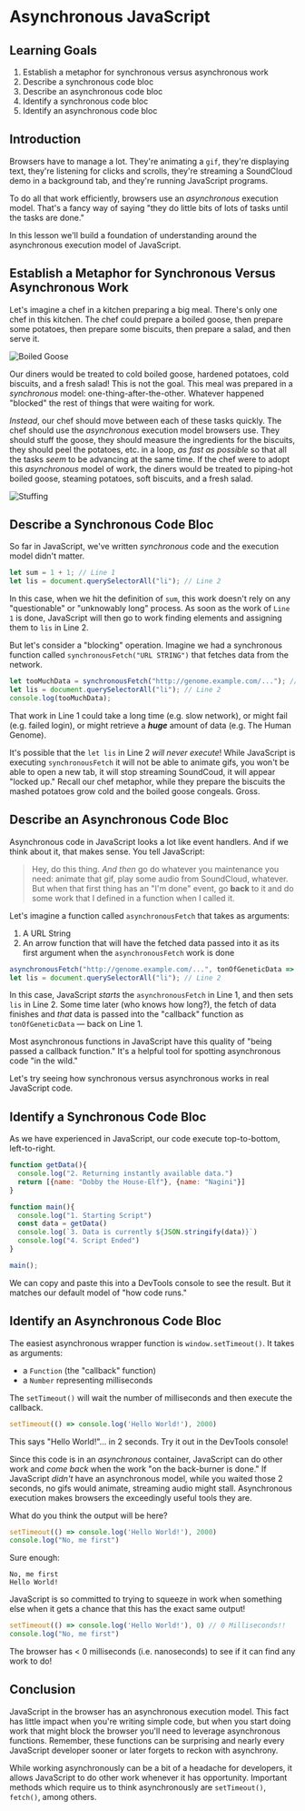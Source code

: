 # Asynchronous JavaScript

## Learning Goals

1. Establish a metaphor for synchronous versus asynchronous work
2. Describe a synchronous code bloc
3. Describe an asynchronous code bloc
4. Identify a synchronous code bloc
5. Identify an asynchronous code bloc

## Introduction

Browsers have to manage a lot. They're animating a `gif`, they're displaying
text, they're listening for clicks and scrolls, they're streaming a SoundCloud
demo in a background tab, and they're running JavaScript programs.

To do all that work efficiently, browsers use an _asynchronous_ execution model.
That's a fancy way of saying "they do little bits of lots of tasks until
the tasks are done."

In this lesson we'll build a foundation of understanding around the
asynchronous execution model of JavaScript.

## Establish a Metaphor for Synchronous Versus Asynchronous Work

Let's imagine a chef in a kitchen preparing a big meal. There's only one chef in
this kitchen. The chef could prepare a boiled goose, then prepare some potatoes,
then prepare some biscuits, then prepare a salad, and then serve it.

![Boiled Goose](https://media.giphy.com/media/zE0zR9u9oR54Y/giphy.gif)

Our diners would be treated to cold boiled goose, hardened potatoes, cold
biscuits, and a fresh salad! This is not the goal. This meal was prepared in a
_synchronous_ model: one-thing-after-the-other. Whatever happened "blocked" the
rest of things that were waiting for work.

_Instead_, our chef should move between each of these tasks quickly. The chef
should use the _asynchronous_ execution model browsers use. They should stuff
the goose, they should measure the ingredients for the biscuits, they should
peel the potatoes, etc. in a loop, _as fast as possible_ so that all the tasks
_seem_ to be advancing at the same time. If the chef were to adopt this
_asynchronous_ model of work, the diners would be treated to piping-hot
boiled goose, steaming potatoes, soft biscuits, and a fresh salad.

![Stuffing](https://media.giphy.com/media/AGc4wSw993mOQ/giphy.gif)

## Describe a Synchronous Code Bloc

So far in JavaScript, we've written _synchronous_ code and the execution
model didn't matter.

```js
let sum = 1 + 1; // Line 1
let lis = document.querySelectorAll("li"); // Line 2
```

In this case, when we hit the definition of `sum`, this work doesn't rely on
any "questionable" or "unknowably long" process. As soon as the work of `Line
1` is done, JavaScript will then go to work finding elements and assigning them
to `lis` in Line 2.

But let's consider a "blocking" operation. Imagine we had a synchronous function
called `synchronousFetch("URL STRING")` that fetches data from the network.

```js
let tooMuchData = synchronousFetch("http://genome.example.com/..."); // Line 1
let lis = document.querySelectorAll("li"); // Line 2
console.log(tooMuchData);
```

That work in Line 1 could take a long time (e.g. slow network), or might fail
(e.g. failed login), or might retrieve a ***huge*** amount of data (e.g. The Human
Genome).

It's possible that the `let lis` in Line 2 _will never execute_! While
JavaScript is executing `synchronousFetch` it will not be able to animate gifs,
you won't be able to open a new tab, it will stop streaming SoundCoud, it will
appear "locked up." Recall our chef metaphor, while they prepare the biscuits
the mashed potatoes grow cold and the boiled goose congeals. Gross.

## Describe an Asynchronous Code Bloc

Asynchronous code in JavaScript looks a lot like event handlers. And if we
think about it, that makes sense. You tell JavaScript:

> Hey, do this thing. _And then_ go do whatever you maintenance you need:
> animate that gif, play some audio from SoundCloud, whatever. But when that
> first thing has an "I'm done" event, go **back** to it and do some work that
> I defined in a function when I called it.

Let's imagine a function called `asynchronousFetch` that takes as arguments:

1. A URL String
2. An arrow function that will have the fetched data passed into it as its
   first argument when the `asynchronousFetch` work is done

```js
asynchronousFetch("http://genome.example.com/...", tonOfGeneticData => sequenceClone(tonOfGeneticData)); // Line 1
let lis = document.querySelectorAll("li"); // Line 2
```

In this case, JavaScript _starts_ the `asynchronousFetch` in Line 1, and then
sets `lis` in Line 2.  Some time later (who knows how long?), the fetch of data
finishes and _that_ data is passed into the "callback" function as
`tonOfGeneticData` &mdash; back on Line 1.

Most asynchronous functions in JavaScript have this quality of "being passed a
callback function." It's a helpful tool for spotting asynchronous code "in the
wild."

Let's try seeing how synchronous versus asynchronous works in real JavaScript
code.

## Identify a Synchronous Code Bloc

As we have experienced in JavaScript, our code execute top-to-bottom,
left-to-right.

```js
function getData(){
  console.log("2. Returning instantly available data.")
  return [{name: "Dobby the House-Elf"}, {name: "Nagini"}]
}

function main(){
  console.log("1. Starting Script")
  const data = getData()
  console.log(`3. Data is currently ${JSON.stringify(data)}`)
  console.log("4. Script Ended")
}

main();
```

We can copy and paste this into a DevTools console to see the result. But it
matches our default model of "how code runs."

## Identify an Asynchronous Code Bloc

The easiest asynchronous wrapper function is `window.setTimeout()`. It takes as
arguments:

* a `Function` (the "callback" function)
* a `Number` representing milliseconds

The `setTimeout()` will wait the number of milliseconds and then execute the
callback.

```js
setTimeout(() => console.log('Hello World!'), 2000)
```

This says "Hello World!"... in 2 seconds. Try it out in the DevTools console!

Since this code is in an _asynchronous_ container, JavaScript can do other work
and _come back_ when the work "on the back-burner is done." If JavaScript
_didn't_ have an asynchronous model, while you waited those 2 seconds, no gifs
would animate, streaming audio might stall. Asynchronous execution makes
browsers the exceedingly useful tools they are.

What do you think the output will be here?

```js
setTimeout(() => console.log('Hello World!'), 2000)
console.log("No, me first")
```

Sure enough:

```text
No, me first
Hello World!
```

JavaScript is so committed to trying to squeeze in work when something else
when it gets a chance that this has the exact same output!

```js
setTimeout(() => console.log('Hello World!'), 0) // 0 Milliseconds!!
console.log("No, me first")
```

The browser has < 0 milliseconds (i.e. nanoseconds) to see if it can find any
work to do!

## Conclusion

JavaScript in the browser has an asynchronous execution model. This fact has
little impact when you're writing simple code, but when you start doing work
that might block the browser you'll need to leverage asynchronous functions.
Remember, these functions can be surprising and nearly every JavaScript
developer sooner or later forgets to reckon with asynchrony.

While working asynchronously can be a bit of a headache for developers, it
allows JavaScript to do other work whenever it has opportunity. Important
methods which require us to think asynchronously are `setTimeout()`, `fetch()`,
among others.
